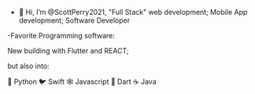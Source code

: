 - 👋 Hi, I’m @ScottPerry2021, "Full Stack" web development; Mobile App development; Software Developer 

-Favorite Programming software: 

New building with Flutter and REACT;

but also into:

🐍 Python
🐦 Swift
🕸 Javascript
🎯 Dart
☕️ Java


<!---
ScottPerry2021/ScottPerry2021 is a ✨ special ✨ repository because its `README.md` (this file) appears on your GitHub profile.
You can click the Preview link to take a look at your changes.
--->
